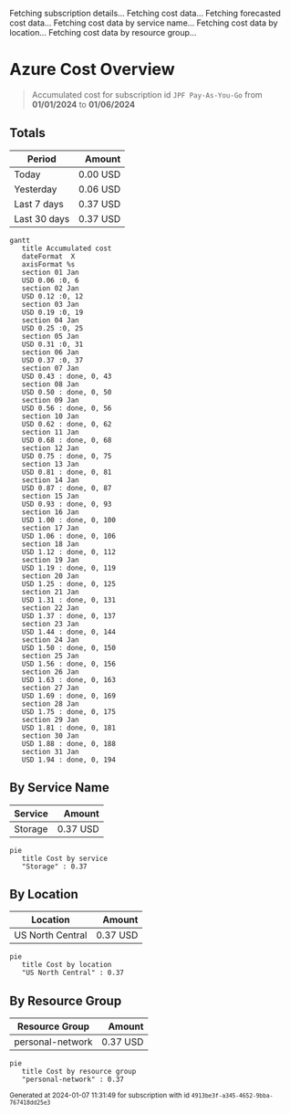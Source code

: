 Fetching subscription details...
Fetching cost data...
Fetching forecasted cost data...
Fetching cost data by service name...
Fetching cost data by location...
Fetching cost data by resource group...
# Azure Cost Overview

> Accumulated cost for subscription id `JPF Pay-As-You-Go` from **01/01/2024** to **01/06/2024**

## Totals

|Period|Amount|
|---|---:|
|Today|0.00 USD|
|Yesterday|0.06 USD|
|Last 7 days|0.37 USD|
|Last 30 days|0.37 USD|

```mermaid
gantt
   title Accumulated cost
   dateFormat  X
   axisFormat %s
   section 01 Jan
   USD 0.06 :0, 6
   section 02 Jan
   USD 0.12 :0, 12
   section 03 Jan
   USD 0.19 :0, 19
   section 04 Jan
   USD 0.25 :0, 25
   section 05 Jan
   USD 0.31 :0, 31
   section 06 Jan
   USD 0.37 :0, 37
   section 07 Jan
   USD 0.43 : done, 0, 43
   section 08 Jan
   USD 0.50 : done, 0, 50
   section 09 Jan
   USD 0.56 : done, 0, 56
   section 10 Jan
   USD 0.62 : done, 0, 62
   section 11 Jan
   USD 0.68 : done, 0, 68
   section 12 Jan
   USD 0.75 : done, 0, 75
   section 13 Jan
   USD 0.81 : done, 0, 81
   section 14 Jan
   USD 0.87 : done, 0, 87
   section 15 Jan
   USD 0.93 : done, 0, 93
   section 16 Jan
   USD 1.00 : done, 0, 100
   section 17 Jan
   USD 1.06 : done, 0, 106
   section 18 Jan
   USD 1.12 : done, 0, 112
   section 19 Jan
   USD 1.19 : done, 0, 119
   section 20 Jan
   USD 1.25 : done, 0, 125
   section 21 Jan
   USD 1.31 : done, 0, 131
   section 22 Jan
   USD 1.37 : done, 0, 137
   section 23 Jan
   USD 1.44 : done, 0, 144
   section 24 Jan
   USD 1.50 : done, 0, 150
   section 25 Jan
   USD 1.56 : done, 0, 156
   section 26 Jan
   USD 1.63 : done, 0, 163
   section 27 Jan
   USD 1.69 : done, 0, 169
   section 28 Jan
   USD 1.75 : done, 0, 175
   section 29 Jan
   USD 1.81 : done, 0, 181
   section 30 Jan
   USD 1.88 : done, 0, 188
   section 31 Jan
   USD 1.94 : done, 0, 194
```

## By Service Name

|Service|Amount|
|---|---:|
|Storage|0.37 USD|

```mermaid
pie
   title Cost by service
   "Storage" : 0.37
```

## By Location

|Location|Amount|
|---|---:|
|US North Central|0.37 USD|

```mermaid
pie
   title Cost by location
   "US North Central" : 0.37
```

## By Resource Group

|Resource Group|Amount|
|---|---:|
|personal-network|0.37 USD|

```mermaid
pie
   title Cost by resource group
   "personal-network" : 0.37
```

<sup>Generated at 2024-01-07 11:31:49 for subscription with id `4913be3f-a345-4652-9bba-767418dd25e3`</sup>

